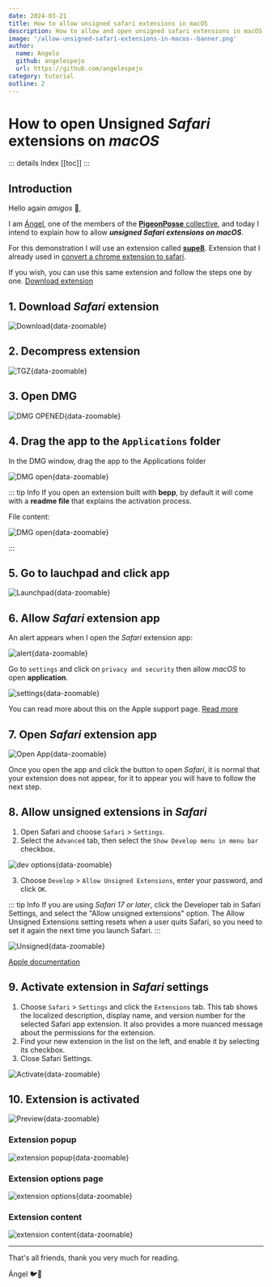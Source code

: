 ```yaml
---
date: 2024-03-21
title: How to allow unsigned safari extensions in macOS
description: How to allow and open unsigned safari extensions in macOS
image: '/allow-unsigned-safari-extensions-in-macos--banner.png'
author: 
  name: Angelo
  github: angelespejo
  url: https://github.com/angelespejo
category: tutorial
outline: 2
---
```


# How to open **Unsigned** _Safari_ extensions on _macOS_

::: details Index
[[toc]]
:::

## Introduction

Hello again _amigos_ 🌟,

I am [Ángel](https://github.com/angelespejo), one of the members of the [**PigeonPosse** collective](https://github.com/pigeonposse), and today I intend to explain how to allow _**unsigned Safari extensions on macOS**_.

For this demonstration I will use an extension called [**supe8**](https://github.com/pigeonposse/super8/tree/main/packages/exts). Extension that I already used in [convert a chrome extension to safari](./convert-chrome-to-safari.md).

If you wish, you can use this same extension and follow the steps one by one. [Download extension](https://github.com/pigeonposse/super8/releases/latest/)

## 1. Download _Safari_ extension

![Download](/super8-safari-extension--github-download.png){data-zoomable}

## 2. Decompress extension

![TGZ](/super8-safari-extension--open-tgz.png){data-zoomable}

## 3. Open DMG

![DMG OPENED](/super8-safari-extension--dmg.png){data-zoomable}

## 4. Drag the app to the `Applications` folder

In the DMG window, drag the app to the Applications folder

![DMG open](/super8-safari-extension--dmg-open.png){data-zoomable}

::: tip Info
If you open an extension built with **bepp**, by default it will come with a **readme file** that explains the activation process.

File content:

![DMG open](/super8-safari-extension--dmg-readme.png){data-zoomable}

:::

## 5. Go to lauchpad and click app

![Launchpad](/super8-safari-extension--app-launchpad.png){data-zoomable}

## 6. Allow _Safari_ extension app

An alert appears when I open the _Safari_ extension app:

![alert](/super8-safari-extension--macos-permisions.png){data-zoomable}

Go to `settings` and click on `privacy and security` then allow _macOS_ to open **application**.

![settings](/super8-safari-extension--macos-settings-privacy.png){data-zoomable}

You can read more about this on the Apple support page. [Read more](https://support.apple.com/guide/mac-help/mh40616/mac)

## 7. Open _Safari_ extension app

![Open App](/super8-safari-extension--open-app+dock.png){data-zoomable}

Once you open the app and click the button to open _Safari_, it is normal that your extension does not appear, for it to appear you will have to follow the next step.

## 8. Allow unsigned extensions in _Safari_

1. Open Safari and choose `Safari` > `Settings`.
2. Select the `Advanced` tab, then select the `Show Develop menu in menu bar` checkbox.

![dev options](/super8-safari-extension-safari-settings-allow-developer-options.png){data-zoomable}

3. Choose `Develop` > `Allow Unsigned Extensions`, enter your password, and click `OK`.

::: tip Info
If you are using _Safari 17 or later_, click the Developer tab in Safari Settings, and select the "Allow unsigned extensions" option. The Allow Unsigned Extensions setting resets when a user quits Safari, so you need to set it again the next time you launch Safari.
:::

![Unsigned](/super8-safari-extension--safari-settings-prerequisits.png){data-zoomable}

[Apple documentation](https://developer.apple.com/documentation/safariservices/safari_app_extensions/building_a_safari_app_extension#2957925)

## 9. Activate extension in _Safari_ settings

1. Choose `Safari` > `Settings` and click the `Extensions` tab. This tab shows the localized description, display name, and version number for the selected Safari app extension. It also provides a more nuanced message about the permissions for the extension.
2. Find your new extension in the list on the left, and enable it by selecting its checkbox.
3. Close Safari Settings.

![Activate](/super8-safari-extension--safari-settings-activate.png){data-zoomable}

## 10. Extension is activated

![Preview](/super8-safari-extension--extension-preview.gif){data-zoomable}

### Extension popup

![extension popup](/super8-safari-extension--extension-popup.png){data-zoomable}

### Extension options page

![extension options](/super8-safari-extension--extension-options.png){data-zoomable}

### Extension content

![extension content](/super8-safari-extension--extension-content.png){data-zoomable}

---

That's all friends, thank you very much for reading.

Ángel 🐦🌈
